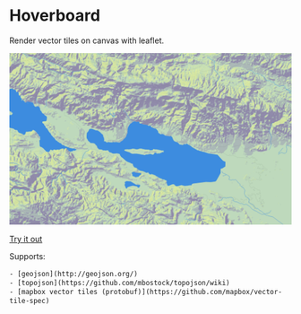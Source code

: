 # Hoverboard

Render vector tiles on canvas with leaflet. 

![example](eg.png)

[Try it out](https://devtristan.github.io/hoverboard/)

Supports:

	- [geojson](http://geojson.org/) 
	- [topojson](https://github.com/mbostock/topojson/wiki)
	- [mapbox vector tiles (protobuf)](https://github.com/mapbox/vector-tile-spec)
